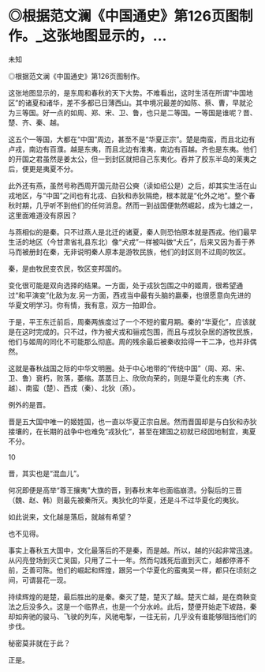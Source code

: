 # ◎根据范文澜《中国通史》第126页图制作。_这张地图显示的，...

未知

◎根据范文澜《中国通史》第126页图制作。

这张地图显示的，是东周和春秋的天下大势。不难看出，这时生活在所谓“中国地区”的诸夏和诸华，差不多都已日薄西山。其中境况最差的如陈、蔡、曹，早就沦为三等国。好一点的如周、郑、宋、卫、鲁，也只是二等国。一等国是谁呢？晋、楚、齐、秦、越。

这五个一等国，大都在“中国”周边，甚至不是“华夏正宗”。楚是南蛮，而且北边有卢戎，南边有百濮。越是东夷，而且北边有淮夷，南边有百越。齐也是东夷。他们的开国之君虽然是姜太公，但一到封区就把自己东夷化。吞并了胶东半岛的莱夷之后，便更是夷夏不分。

此外还有燕，虽然号称西周开国元勋召公奭（读如绍公是）之后，却其实生活在山戎地区，与“中国”之间也有北戎、白狄和赤狄隔绝，根本就是“化外之地”。整个春秋时期，几乎听不到他们的任何消息。然而一到战国便勃然崛起，成为七雄之一，这里面难道没有原因？

与燕相似的是秦。只不过燕人是北迁的诸夏，秦人则恐怕原本就是西戎。他们最早生活的地区（今甘肃省礼县东北）像“犬戎”一样被叫做“犬丘”，后来又因为善于养马而被册封在秦，无非说明秦人原本是游牧民族，他们的封区则不过周的牧区。

秦，是由牧民变农民，牧区变邦国的。

变化很可能是双向选择的结果。一方面，处于戎狄包围之中的姬周，很希望通过“和平演变”化敌为友.另一方面，西戎当中最有头脑的嬴秦，也很愿意向先进的华夏文明学习。你有情，我有意，双方一拍即合。

于是，平王东迁前后，周秦两族度过了一个不短的蜜月期。秦的“华夏化”，应该就是在这时完成的。只不过，作为被犬戎和骊戎包围，而且与戎狄杂居的游牧民族，他们与姬周的同化不可能那么彻底。周的残余最后被秦收拾得一干二净，也并非偶然。

这就是春秋战国之际的中华文明圈。处于中心地带的“传统中国”（周、郑、宋、卫、鲁）衰朽，败落，萎缩。蒸蒸日上、欣欣向荣的，则是华夏化的东夷（齐、越）、南蛮（楚）、西戎（秦）、北狄（燕）。

例外的是晋。

晋是五大国中唯一的姬姓国，也一直以华夏正宗自居。然而晋国却是与白狄和赤狄接壤的，在长期的战争中也难免“戎狄化”，甚至在建国之初就已经因地制宜，夷夏不分。

10

晋，其实也是“混血儿”。

何况即便是高举“尊王攘夷”大旗的晋，到春秋末年也面临崩溃。分裂后的三晋（魏、赵、韩）则最先被秦所灭。夷狄化的华夏，还是斗不过华夏化的夷狄。

如此说来，文化越是落后，就越有希望？

也不见得。

事实上春秋五大国中，文化最落后的不是秦，而是越。所以，越的兴起非常迅速。从闪亮登场到灭亡吴国，只用了二十一年。然而勾践死后直到灭亡，越都停滞不前，乏善可陈。他们的崛起和辉煌，跟另一个华夏化的蛮夷吴一样，都只在顷刻之间，可谓昙花一现。

持续辉煌的是楚，最后胜出的是秦。秦灭了楚，楚灭了越。楚灭亡越，是在商鞅变法之后没多久。这是一个临界点，也是一个分水岭。此后，楚便开始走下坡路，秦却如奔驰的骏马、飞驶的列车，风驰电掣，一往无前，几乎没有谁能够阻挡他们的步伐。

秘密莫非就在于此？

正是。